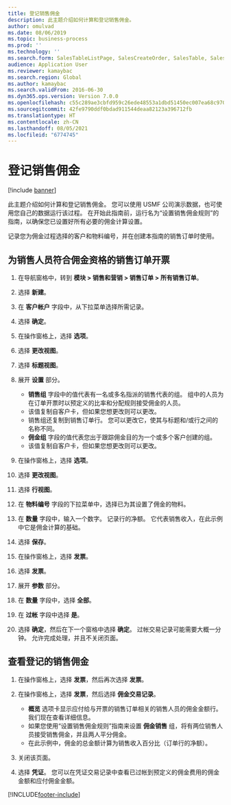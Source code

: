 ```yaml
---
title: 登记销售佣金
description: 此主题介绍如何计算和登记销售佣金。
author: omulvad
ms.date: 08/06/2019
ms.topic: business-process
ms.prod: ''
ms.technology: ''
ms.search.form: SalesTableListPage, SalesCreateOrder, SalesTable, SalesEditLines,  CustInvoiceJournal, CommissionTrans, LedgerTransVoucher, CustClassificationGroup
audience: Application User
ms.reviewer: kamaybac
ms.search.region: Global
ms.author: kamaybac
ms.search.validFrom: 2016-06-30
ms.dyn365.ops.version: Version 7.0.0
ms.openlocfilehash: c55c289ae3cbfd959c26ede48553a1dbd51450ec007ea68c970d58ceffe86151
ms.sourcegitcommit: 42fe9790ddf0bdad911544deaa82123a396712fb
ms.translationtype: HT
ms.contentlocale: zh-CN
ms.lasthandoff: 08/05/2021
ms.locfileid: "6774745"
---
```

# <a name="register-sales-commissions"></a>登记销售佣金

[!include [banner](../../includes/banner.md)]

此主题介绍如何计算和登记销售佣金。 您可以使用 USMF 公司演示数据，也可使用您自己的数据运行该过程。 在开始此指南前，运行名为“设置销售佣金规则”的指南，以确保您已设置好所有必要的佣金计算设置。

记录您为佣金过程选择的客户和物料编号，并在创建本指南的销售订单时使用。


## <a name="invoice-a-sales-order-that-qualifies-a-salesperson-for-a-commission"></a>为销售人员符合佣金资格的销售订单开票
1. 在导航窗格中，转到 **模块 > 销售和营销 > 销售订单 > 所有销售订单**。
2. 选择 **新建**。
3. 在 **客户帐户** 字段中，从下拉菜单选择所需记录。
4. 选择 **确定**。
5. 在操作窗格上，选择 **选项**。
6. 选择 **更改视图**。
7. 选择 **标题视图**。
8. 展开 **设置** 部分。

    - **销售组** 字段中的值代表有一名或多名指派的销售代表的组。 组中的人员为在订单开票时以预定义的比率和分配规则接受佣金的人员。   
    - 该值复制自客户卡，但如果您想更改则可以更改。  
    - 销售组还复制到销售订单行。 您可以更改它，使其与标题和/或行之间的名称不同。  
    - **佣金组** 字段的值代表您出于跟踪佣金目的为一个或多个客户创建的组。   
    - 该值复制自客户卡，但如果您想更改则可以更改。   

9. 在操作窗格上，选择 **选项**。
10. 选择 **更改视图**。
11. 选择 **行视图**。
12. 在 **物料编号** 字段的下拉菜单中，选择已为其设置了佣金的物料。 
13. 在 **数量** 字段中，输入一个数字。 记录行的净额。 它代表销售收入，在此示例中它是佣金计算的基础。  
14. 选择 **保存**。
15. 在操作窗格上，选择 **发票**。
16. 选择 **发票**。
17. 展开 **参数** 部分。
18. 在 **数量** 字段中，选择 **全部**。
19. 在 **过帐** 字段中选择 **是**。
20. 选择 **确定**，然后在下一个窗格中选择 **确定**。 过帐交易记录可能需要大概一分钟。 允许完成处理，并且不关闭页面。  

## <a name="review-the-registered-sales-commissions"></a>查看登记的销售佣金
1. 在操作窗格上，选择 **发票**，然后再次选择 **发票**。
2. 在操作窗格上，选择 **发票**，然后选择 **佣金交易记录**。

    - **概览** 选项卡显示应付给与开票的销售订单相关的销售人员的佣金金额行。 我们现在查看详细信息。  
    - 如果您使用“设置销售佣金规则”指南来设置 **佣金销售** 组，将有两位销售人员接受销售佣金，并且两人平分佣金。  
    - 在此示例中，佣金的总金额计算为销售收入百分比（订单行的净额）。  
3. 关闭该页面。
4. 选择 **凭证**。 您可以在凭证交易记录中查看已过帐到预定义的佣金费用的佣金金额和应付佣金金额。  



[!INCLUDE[footer-include](../../../includes/footer-banner.md)]